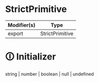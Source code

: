 # StrictPrimitive

| Modifier(s)                            | Type                     |
|----------------------------------------|--------------------------|
| export | StrictPrimitive |

# &#128712; Initializer

string | number | boolean | null | undefined